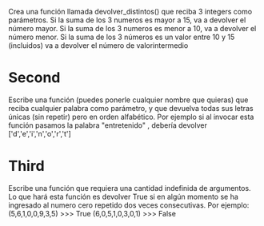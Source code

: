 Crea una función llamada devolver_distintos() que reciba 3
integers como parámetros.
Si la suma de los 3 numeros es mayor a 15, va a devolver el
número mayor.
Si la suma de los 3 numeros es menor a 10, va a devolver el
número menor.
Si la suma de los 3 números es un valor entre 10 y 15
(incluidos) va a devolver el número de valorintermedio

# Second 

Escribe una función (puedes ponerle cualquier nombre que
quieras) que reciba cualquier palabra como parámetro, y que
devuelva todas sus letras únicas (sin repetir) pero en orden
alfabético.
Por ejemplo si al invocar esta función pasamos la palabra
"entretenido"
, debería devolver ['d','e','i','n','o','r','t']

# Third 

Escribe una función que requiera una cantidad indefinida de
argumentos. Lo que hará esta función es devolver True si en
algún momento se ha ingresado al numero cero repetido dos
veces consecutivas.
Por ejemplo:
(5,6,1,0,0,9,3,5) >>> True
(6,0,5,1,0,3,0,1) >>> False